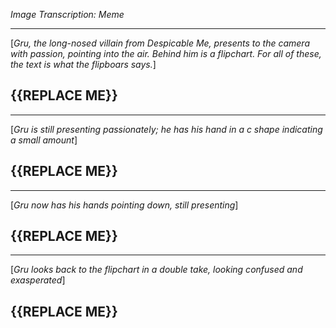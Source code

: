 *Image Transcription: Meme*

---

[*Gru, the long-nosed villain from Despicable Me, presents to the camera with passion, pointing into the air. Behind him is a flipchart. For all of these, the text is what the flipboars says.*]

## {{REPLACE ME}}

---
[*Gru is still presenting passionately; he has his hand in a c shape indicating a small amount*]

## {{REPLACE ME}}

---
[*Gru now has his hands pointing down, still presenting*]

## {{REPLACE ME}}

---
[*Gru looks back to the flipchart in a double take, looking confused and exasperated*]

## {{REPLACE ME}}
